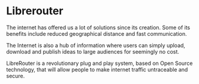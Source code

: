 # Librerouter
The internet has offered us a lot of solutions since its creation. Some of its benefits include reduced geographical distance and fast communication. 

The Internet is also a hub of information where users can simply upload, download and publish ideas to large audiences for seemingly no cost.


LibreRouter is a revolutionary plug and play system, based on Open Source technology, that will allow people to make internet traffic untraceable and secure.
